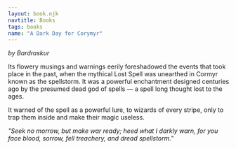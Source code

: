 ```yaml
---
layout: book.njk
navtitle: Books
tags: books
name: "A Dark Day for Corymyr"
---
```

*by Bardraskur*

Its flowery musings and warnings eerily foreshadowed the events that took place in the past, when the mythical Lost Spell was unearthed in Cormyr known as the spellstorm. It was a powerful enchantment designed centuries ago by the presumed dead god of spells — a spell long thought lost to the ages.

It warned of the spell as a powerful lure, to wizards of every stripe, only to trap them inside and make their magic useless.

_"Seek no morrow, but make war ready; heed what I darkly warn, for you face blood, sorrow, fell treachery, and dread spellstorm."_
